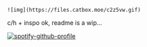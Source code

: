 <p align="center">
    
    ![img](https://files.catbox.moe/c2z5vw.gif) 
    
c/h + inspo ok, readme is a wip...

 
[![spotify-github-profile](https://spotify-github-profile.kittinanx.com/api/view?uid=04ky8vr4q89qstdzpbkjrmd18&cover_image=true&theme=natemoo-re&show_offline=true&background_color=121212&interchange=true&bar_color=53b14f&bar_color_cover=false)](https://github.com/kittinan/spotify-github-profile)

</p>
